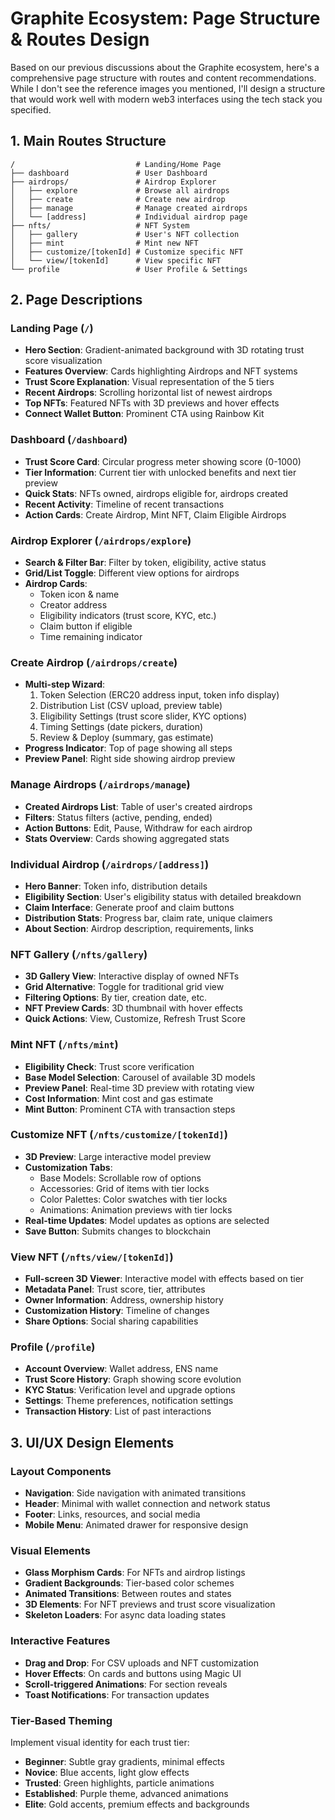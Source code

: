 
# Graphite Ecosystem: Page Structure & Routes Design

Based on our previous discussions about the Graphite ecosystem, here's a comprehensive page structure with routes and content recommendations. While I don't see the reference images you mentioned, I'll design a structure that would work well with modern web3 interfaces using the tech stack you specified.

## 1. Main Routes Structure

```
/                           # Landing/Home Page
├── dashboard               # User Dashboard
├── airdrops/               # Airdrop Explorer
│   ├── explore             # Browse all airdrops
│   ├── create              # Create new airdrop
│   ├── manage              # Manage created airdrops
│   └── [address]           # Individual airdrop page
├── nfts/                   # NFT System
│   ├── gallery             # User's NFT collection
│   ├── mint                # Mint new NFT
│   ├── customize/[tokenId] # Customize specific NFT
│   └── view/[tokenId]      # View specific NFT
└── profile                 # User Profile & Settings
```

## 2. Page Descriptions

### Landing Page (`/`)
- **Hero Section**: Gradient-animated background with 3D rotating trust score visualization
- **Features Overview**: Cards highlighting Airdrops and NFT systems
- **Trust Score Explanation**: Visual representation of the 5 tiers
- **Recent Airdrops**: Scrolling horizontal list of newest airdrops
- **Top NFTs**: Featured NFTs with 3D previews and hover effects
- **Connect Wallet Button**: Prominent CTA using Rainbow Kit

### Dashboard (`/dashboard`)
- **Trust Score Card**: Circular progress meter showing score (0-1000)
- **Tier Information**: Current tier with unlocked benefits and next tier preview
- **Quick Stats**: NFTs owned, airdrops eligible for, airdrops created
- **Recent Activity**: Timeline of recent transactions
- **Action Cards**: Create Airdrop, Mint NFT, Claim Eligible Airdrops

### Airdrop Explorer (`/airdrops/explore`)
- **Search & Filter Bar**: Filter by token, eligibility, active status
- **Grid/List Toggle**: Different view options for airdrops
- **Airdrop Cards**:
  - Token icon & name
  - Creator address
  - Eligibility indicators (trust score, KYC, etc.)
  - Claim button if eligible
  - Time remaining indicator

### Create Airdrop (`/airdrops/create`)
- **Multi-step Wizard**:
  1. Token Selection (ERC20 address input, token info display)
  2. Distribution List (CSV upload, preview table)
  3. Eligibility Settings (trust score slider, KYC options)
  4. Timing Settings (date pickers, duration)
  5. Review & Deploy (summary, gas estimate)
- **Progress Indicator**: Top of page showing all steps
- **Preview Panel**: Right side showing airdrop preview

### Manage Airdrops (`/airdrops/manage`)
- **Created Airdrops List**: Table of user's created airdrops
- **Filters**: Status filters (active, pending, ended)
- **Action Buttons**: Edit, Pause, Withdraw for each airdrop
- **Stats Overview**: Cards showing aggregated stats

### Individual Airdrop (`/airdrops/[address]`)
- **Hero Banner**: Token info, distribution details
- **Eligibility Section**: User's eligibility status with detailed breakdown
- **Claim Interface**: Generate proof and claim buttons
- **Distribution Stats**: Progress bar, claim rate, unique claimers
- **About Section**: Airdrop description, requirements, links

### NFT Gallery (`/nfts/gallery`)
- **3D Gallery View**: Interactive display of owned NFTs
- **Grid Alternative**: Toggle for traditional grid view
- **Filtering Options**: By tier, creation date, etc.
- **NFT Preview Cards**: 3D thumbnail with hover effects
- **Quick Actions**: View, Customize, Refresh Trust Score

### Mint NFT (`/nfts/mint`)
- **Eligibility Check**: Trust score verification
- **Base Model Selection**: Carousel of available 3D models
- **Preview Panel**: Real-time 3D preview with rotating view
- **Cost Information**: Mint cost and gas estimate
- **Mint Button**: Prominent CTA with transaction steps

### Customize NFT (`/nfts/customize/[tokenId]`)
- **3D Preview**: Large interactive model preview
- **Customization Tabs**:
  - Base Models: Scrollable row of options
  - Accessories: Grid of items with tier locks
  - Color Palettes: Color swatches with tier locks
  - Animations: Animation previews with tier locks
- **Real-time Updates**: Model updates as options are selected
- **Save Button**: Submits changes to blockchain

### View NFT (`/nfts/view/[tokenId]`)
- **Full-screen 3D Viewer**: Interactive model with effects based on tier
- **Metadata Panel**: Trust score, tier, attributes
- **Owner Information**: Address, ownership history
- **Customization History**: Timeline of changes
- **Share Options**: Social sharing capabilities

### Profile (`/profile`)
- **Account Overview**: Wallet address, ENS name
- **Trust Score History**: Graph showing score evolution
- **KYC Status**: Verification level and upgrade options
- **Settings**: Theme preferences, notification settings
- **Transaction History**: List of past interactions

## 3. UI/UX Design Elements

### Layout Components
- **Navigation**: Side navigation with animated transitions
- **Header**: Minimal with wallet connection and network status
- **Footer**: Links, resources, and social media
- **Mobile Menu**: Animated drawer for responsive design

### Visual Elements
- **Glass Morphism Cards**: For NFTs and airdrop listings
- **Gradient Backgrounds**: Tier-based color schemes
- **Animated Transitions**: Between routes and states
- **3D Elements**: For NFT previews and trust score visualization
- **Skeleton Loaders**: For async data loading states

### Interactive Features
- **Drag and Drop**: For CSV uploads and NFT customization
- **Hover Effects**: On cards and buttons using Magic UI
- **Scroll-triggered Animations**: For section reveals
- **Toast Notifications**: For transaction updates

### Tier-Based Theming
Implement visual identity for each trust tier:
- **Beginner**: Subtle gray gradients, minimal effects
- **Novice**: Blue accents, light glow effects
- **Trusted**: Green highlights, particle animations
- **Established**: Purple theme, advanced animations
- **Elite**: Gold accents, premium effects and backgrounds
